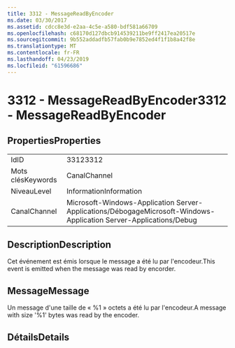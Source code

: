 ```yaml
---
title: 3312 - MessageReadByEncoder
ms.date: 03/30/2017
ms.assetid: cdcc8e3d-e2aa-4c5e-a580-bdf581a66709
ms.openlocfilehash: c68170d127dbcb914539211be9ff2417ea20517e
ms.sourcegitcommit: 9b552addadfb57fab0b9e7852ed4f1f1b8a42f8e
ms.translationtype: MT
ms.contentlocale: fr-FR
ms.lasthandoff: 04/23/2019
ms.locfileid: "61596686"
---
```

# <a name="3312---messagereadbyencoder"></a><span data-ttu-id="ce6b6-102">3312 - MessageReadByEncoder</span><span class="sxs-lookup"><span data-stu-id="ce6b6-102">3312 - MessageReadByEncoder</span></span>
## <a name="properties"></a><span data-ttu-id="ce6b6-103">Properties</span><span class="sxs-lookup"><span data-stu-id="ce6b6-103">Properties</span></span>  
  
|||  
|-|-|  
|<span data-ttu-id="ce6b6-104">Id</span><span class="sxs-lookup"><span data-stu-id="ce6b6-104">ID</span></span>|<span data-ttu-id="ce6b6-105">3312</span><span class="sxs-lookup"><span data-stu-id="ce6b6-105">3312</span></span>|  
|<span data-ttu-id="ce6b6-106">Mots clés</span><span class="sxs-lookup"><span data-stu-id="ce6b6-106">Keywords</span></span>|<span data-ttu-id="ce6b6-107">Canal</span><span class="sxs-lookup"><span data-stu-id="ce6b6-107">Channel</span></span>|  
|<span data-ttu-id="ce6b6-108">Niveau</span><span class="sxs-lookup"><span data-stu-id="ce6b6-108">Level</span></span>|<span data-ttu-id="ce6b6-109">Information</span><span class="sxs-lookup"><span data-stu-id="ce6b6-109">Information</span></span>|  
|<span data-ttu-id="ce6b6-110">Canal</span><span class="sxs-lookup"><span data-stu-id="ce6b6-110">Channel</span></span>|<span data-ttu-id="ce6b6-111">Microsoft-Windows-Application Server-Applications/Débogage</span><span class="sxs-lookup"><span data-stu-id="ce6b6-111">Microsoft-Windows-Application Server-Applications/Debug</span></span>|  
  
## <a name="description"></a><span data-ttu-id="ce6b6-112">Description</span><span class="sxs-lookup"><span data-stu-id="ce6b6-112">Description</span></span>  
 <span data-ttu-id="ce6b6-113">Cet événement est émis lorsque le message a été lu par l'encodeur.</span><span class="sxs-lookup"><span data-stu-id="ce6b6-113">This event is emitted when the message was read by encorder.</span></span>  
  
## <a name="message"></a><span data-ttu-id="ce6b6-114">Message</span><span class="sxs-lookup"><span data-stu-id="ce6b6-114">Message</span></span>  
 <span data-ttu-id="ce6b6-115">Un message d'une taille de « %1 » octets a été lu par l'encodeur.</span><span class="sxs-lookup"><span data-stu-id="ce6b6-115">A message with size '%1' bytes was read by the encoder.</span></span>  
  
## <a name="details"></a><span data-ttu-id="ce6b6-116">Détails</span><span class="sxs-lookup"><span data-stu-id="ce6b6-116">Details</span></span>
